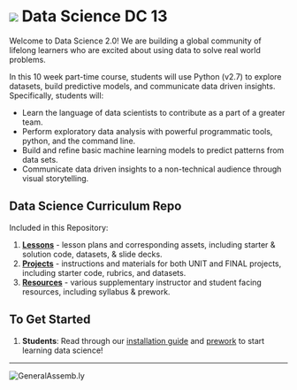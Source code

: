 # ![](https://ga-dash.s3.amazonaws.com/production/assets/logo-9f88ae6c9c3871690e33280fcf557f33.png) Data Science DC 13

Welcome to Data Science 2.0! We are building a global community of lifelong learners who are excited about using data to solve real world problems.

In this 10 week part-time course, students will use Python (v2.7) to explore datasets, build predictive models, and communicate data driven insights. Specifically, students will:
- Learn the language of data scientists to contribute as a part of a greater team.
- Perform exploratory data analysis with powerful programmatic tools, python, and the command line.
- Build and refine basic machine learning models to predict patterns from data sets.
- Communicate data driven insights to a non-technical audience through visual storytelling.


## Data Science Curriculum Repo

Included in this Repository:

1. [**Lessons**](./lessons/) - lesson plans and corresponding assets, including starter & solution code, datasets, & slide decks.
2. [**Projects**](./projects/) - instructions and materials for both UNIT and FINAL projects, including starter code, rubrics, and datasets.
3. [**Resources**](./resources/) - various supplementary instructor and student facing resources, including syllabus & prework.


## To Get Started
1. **Students**: Read through our [installation guide](/resources/instructor-resources/tech-guide.md) and [prework](https://gist.github.com/jessicaGA/0c7215de7f75e16f7899) to start learning data science!

---

![GeneralAssemb.ly](https://github.com/generalassembly/ga-ruby-on-rails-for-devs/raw/master/images/ga.png "GeneralAssemb.ly")
